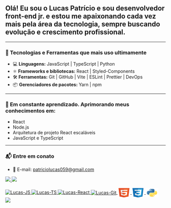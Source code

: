 ## Olá! Eu sou o Lucas Patrício e sou desenvolvedor front-end jr. e estou me apaixonando cada vez mais pela área da tecnologia, sempre buscando evolução e crescimento profissional.

---

### 🚀 Tecnologias e Ferramentas que mais uso ultimamente

- 💻 **Linguagens:** JavaScript | TypeScript | Python
- ⚛️ **Frameworks e bibliotecas:** React | Styled-Components
- 🛠️ **Ferramentas:** Git | GitHub | Vite | ESLint | Prettier | DevOps
- 📦 **Gerenciadores de pacotes:** Yarn | npm

---

### 🌱 Em constante aprendizado. Aprimorando meus conhecimentos em:

- React
- Node.js
- Arquitetura de projeto React escaláveis
- JavaScript e TypeScript

---

### 📬 Entre em conato
 - 📧 E-mail: patriciolucas059@gmail.com  

<div>
  <a href="https://github.com/patrilucas59">
  <img height="180cm" src="https://github-readme-stats.vercel.app/api?username=patrilucas59&show_icons=true&theme=dracula&include_all_commits=true&count_private=true"/>
  <img height="180cm" src="https://github-readme-stats.vercel.app/api/top-langs/?username=patrilucas59&layout=compact&langs_count=16&theme-dracula"/>
</div>

<div style="display: inline_block"><br>
  <img aling="center" alt="Lucas-JS" height="30" width="40" src="https://cdn.jsdelivr.net/gh/devicons/devicon@latest/icons/javascript/javascript-original.svg" />
  <img aling="center" alt="Lucas-TS" height="30" width="40" src="https://cdn.jsdelivr.net/gh/devicons/devicon@latest/icons/typescript/typescript-original.svg" />
  <img aling="center" alt="Lucas-React" height="30" width="40" src="https://cdn.jsdelivr.net/gh/devicons/devicon@latest/icons/react/react-original.svg" />
  <img align="center" alt="Lucas-Git" height="30" width="40" src="https://cdn.jsdelivr.net/gh/devicons/devicon@latest/icons/git/git-original.svg" />
  <img align="center" alt="Lucas-HTML" height="30" width="40" src="https://raw.githubusercontent.com/devicons/devicon/master/icons/html5/html5-original.svg">
  <img align="center" alt="Lucas-CSS" height="30" width="40" src="https://raw.githubusercontent.com/devicons/devicon/master/icons/css3/css3-original.svg">
  <img align="center" alt="Lucas-Python" height="30" width="40" src="https://raw.githubusercontent.com/devicons/devicon/master/icons/python/python-original.svg">
</div>

<div>
  <a href="https://www.linkedin.com/in/lucas-patrício-da-silva-213882228/" target="_blank"><img src="https://img.shields.io/badge/-LinkedIn-%230077B5?style=for-the-badge&logo=linkedin&logoColor=white" target="_blank"></a> 
</div>
